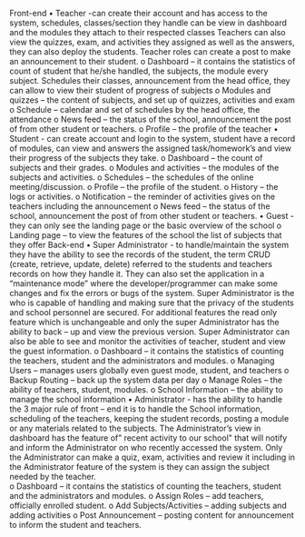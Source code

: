 Front-end
•	Teacher -can create their account and has access to the system, schedules, classes/section they handle can be view in dashboard and the modules they attach to their respected classes Teachers can also view the quizzes, exam, and activities they assigned as well as the answers, they can also deploy the students. Teacher roles can create a post to make an announcement to their student. 
o	Dashboard – it contains the statistics of count of student that he/she handled, the subjects, the module every subject. Schedules their classes, announcement from the head office, they can allow to view their student of progress of subjects
o	Modules and quizzes – the content of subjects, and set up of quizzes, activities and exam 
o	Schedule – calendar and set of schedules by the head office, the attendance
o	News feed – the status of the school, announcement the post of from other student or teachers.
o	Profile – the profile of the teacher
•	Student - can create account and login to the system, student have a record of modules, can view and answers the assigned task/homework’s and view their progress of the subjects they take. 
o	Dashboard – the count of subjects and their grades.
o	Modules and activities – the modules of the subjects and activities.
o	Schedules – the schedules of the online meeting/discussion.
o	Profile – the profile of the student.
o	History – the logs or activities.
o	Notification – the reminder of activities gives on the teachers including the announcement
o	 News feed – the status of the school, announcement the post of from other student or teachers. 
•	Guest - they can only see the landing page or the basic overview of the school
o	Landing page – to view the features of the school the list of subjects that they offer 
Back-end
•	Super Administrator - to handle/maintain the system they have the ability to see the records of the student, the term CRUD (create, retrieve, update, delete) referred to the students and teachers records on how they handle it. They can also set the application in a “maintenance mode” where the developer/programmer can make some changes and fix the errors or bugs of the system. Super Administrator is the who is capable of handling and making sure that the privacy of the students and school personnel are secured. For additional features the read only feature which is unchangeable and only the super Administrator has the ability to back – up and view the previous version. Super Administrator can also be able to see and monitor the activities of teacher, student and view the guest information. 
o	Dashboard – it contains the statistics of counting the teachers, student and the administrators and modules.
o	Managing Users – manages users globally even guest mode, student, and teachers
o	Backup Routing – back up the system data per day 
o	Manage Roles – the ability of teachers, student, modules.
o	School Information – the ability to manage the school information
•	Administrator - has the ability to handle the 3 major rule of front – end it is to handle the School information, scheduling of the teachers, keeping the student records, posting a module or any materials related to the subjects. The Administrator’s view in dashboard has the feature of” recent activity to our school" that will notify and inform the Administrator on who recently accessed the system. Only the Administrator can make a quiz, exam, activities and review it including in the Administrator feature of the system is they can assign the subject needed by the teacher.  
o	Dashboard – it contains the statistics of counting the teachers, student and the administrators and modules.
o	Assign Roles – add teachers, officially enrolled student.
o	Add Subjects/Activities – adding subjects and adding activities
o	Post Announcement – posting content for announcement to inform the student and teachers.
